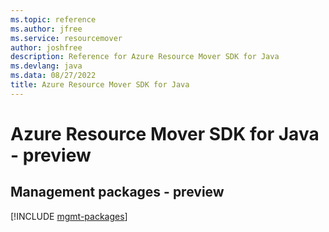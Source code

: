 ```yaml
---
ms.topic: reference
ms.author: jfree
ms.service: resourcemover
author: joshfree
description: Reference for Azure Resource Mover SDK for Java
ms.devlang: java
ms.data: 08/27/2022
title: Azure Resource Mover SDK for Java
---
```

# Azure Resource Mover SDK for Java - preview

## Management packages - preview
[!INCLUDE [mgmt-packages](resource-mover-mgmt-index.md)]